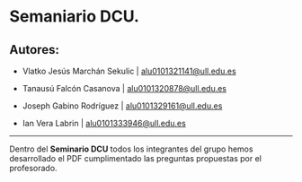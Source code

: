 # Semaniario DCU.

## Autores:

* Vlatko Jesús Marchán Sekulic | alu0101321141@ull.edu.es

* Tanausú Falcón Casanova      | alu0101320878@ull.edu.es

* Joseph Gabino Rodríguez      | alu0101329161@ull.edu.es

* Ian Vera Labrin              | alu0101333946@ull.edu.es

---

Dentro del **Seminario DCU** todos los integrantes del grupo hemos desarrollado el PDF cumplimentado las preguntas propuestas por el profesorado.
